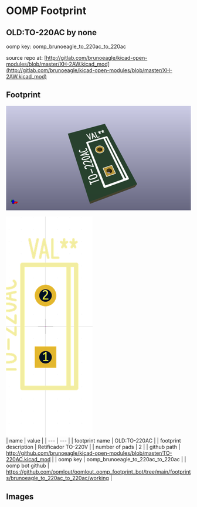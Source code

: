 # OOMP Footprint  
## OLD:TO-220AC  by none  
  
oomp key: oomp_brunoeagle_to_220ac_to_220ac  
  
source repo at: [http://gitlab.com/brunoeagle/kicad-open-modules/blob/master/XH-2AW.kicad_mod](http://gitlab.com/brunoeagle/kicad-open-modules/blob/master/XH-2AW.kicad_mod)  
## Footprint  
  
[![working_kicad_pcb_3d.png](working_kicad_pcb_3d_600.png)](working_kicad_pcb_3d.png)  
  
[![working.png](working_600.png)](working.png)  
| name | value | 
| --- | --- | 
| footprint name | OLD:TO-220AC | 
| footprint description | Retificador TO-220V | 
| number of pads | 2 | 
| github path | http://github.com/brunoeagle/kicad-open-modules/blob/master/TO-220AC.kicad_mod | 
| oomp key | oomp_brunoeagle_to_220ac_to_220ac | 
| oomp bot github | https://github.com/oomlout/oomlout_oomp_footprint_bot/tree/main/footprints/brunoeagle_to_220ac_to_220ac/working | 
## Images  
